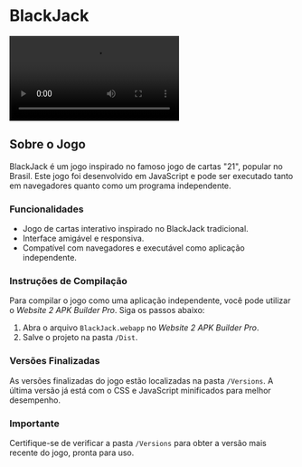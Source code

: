 # BlackJack

![BlackJack Intro](./img/backjack_intro.mp4)

## Sobre o Jogo

BlackJack é um jogo inspirado no famoso jogo de cartas "21", popular no Brasil. Este jogo foi desenvolvido em JavaScript e pode ser executado tanto em navegadores quanto como um programa independente.

### Funcionalidades

- Jogo de cartas interativo inspirado no BlackJack tradicional.
- Interface amigável e responsiva.
- Compatível com navegadores e executável como aplicação independente.

### Instruções de Compilação

Para compilar o jogo como uma aplicação independente, você pode utilizar o *Website 2 APK Builder Pro*. Siga os passos abaixo:

1. Abra o arquivo `BlackJack.webapp` no *Website 2 APK Builder Pro*.
2. Salve o projeto na pasta `/Dist`.

### Versões Finalizadas

As versões finalizadas do jogo estão localizadas na pasta `/Versions`. A última versão já está com o CSS e JavaScript minificados para melhor desempenho.

### Importante

Certifique-se de verificar a pasta `/Versions` para obter a versão mais recente do jogo, pronta para uso.